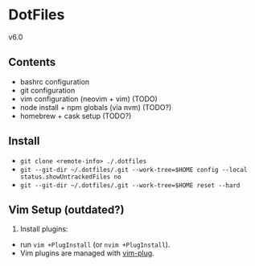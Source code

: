 # DotFiles
v6.0

## Contents

- bashrc configuration
- git configuration
- vim configuration (neovim + vim) (TODO)
- node install + npm globals (via nvm) (TODO?)
- homebrew + cask setup (TODO?)

## Install

- `git clone <remote-info> ./.dotfiles`
- `git --git-dir ~/.dotfiles/.git --work-tree=$HOME config --local status.showUntrackedFiles no`
- `git --git-dir ~/.dotfiles/.git --work-tree=$HOME reset --hard`

## Vim Setup (outdated?)

1. Install plugins:
  - run `vim +PlugInstall` (or `nvim +PlugInstall`).
  - Vim plugins are managed with [vim-plug](https://github.com/junegunn/vim-plug).
